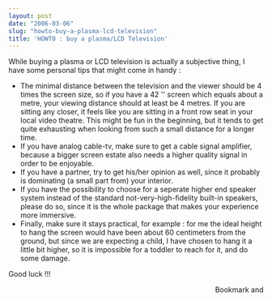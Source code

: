 ```yaml
---
layout: post
date: "2006-03-06"
slug: "howto-buy-a-plasma-lcd-television"
title: 'HOWTO : buy a plasma/LCD Television'
---
```


<P>While buying a plasma or LCD television is actually a subjective thing,&nbsp;I have&nbsp;some personal tips that might come in handy :</P>
<UL>
<LI>The minimal distance between the television and the viewer should be 4 times the screen size, so if you have a 42 '' screen which equals about a metre, your viewing distance should at least be 4 metres. If you are sitting any closer, it feels like you are sitting in a front row seat in your local video theatre. This might be fun in the beginning, but it tends to get quite exhausting when&nbsp;looking from such a small distance for a longer time.&nbsp; 
<LI>If you have analog cable-tv, make sure to get&nbsp;a cable signal amplifier, because a bigger screen estate also needs a higher quality&nbsp;signal in order to be enjoyable. 
<LI>If you have a partner, try to get his/her opinion as well, since it probably is dominating (a small part from) your interior. 
<LI>If you have the possibility to choose for a seperate higher end speaker system instead of the standard not-very-high-fidelity built-in speakers, please do so, since it is the whole package that makes your experience more immersive. 
<LI>Finally,&nbsp;make sure it stays practical, for example&nbsp;: for me the ideal height to hang the screen would have been about 60 centimeters from the ground, but&nbsp;since we are expecting a child,&nbsp;I have chosen to hang it a little bit higher, so it is&nbsp;impossible for a toddler to reach for it, and do some damage.&nbsp;</LI></UL>
<P>Good luck !!!</P><div style="text-align:right"><a class="addthis_button" href="http://www.addthis.com/bookmark.php?v=250&amp;pub=xa-4aec37702e3161d4"><img src="http://s7.addthis.com/static/btn/v2/lg-share-en.gif" width="125" height="16" alt="Bookmark and Share" style="border:0"/></a><script type="text/javascript" src="http://s7.addthis.com/js/250/addthis_widget.js#pub=xa-4aec37702e3161d4"></script></div>
